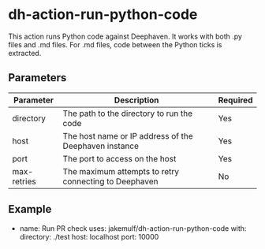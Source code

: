 # dh-action-run-python-code

This action runs Python code against Deephaven. It works with both .py files and .md files. For .md files, code between the Python ticks is extracted.

## Parameters

| Parameter | Description | Required |
|--|--|--|
| directory | The path to the directory to run the code | Yes |
| host | The host name or IP address of the Deephaven instance | Yes |
| port | The port to access on the host | Yes |
| max-retries | The maximum attempts to retry connecting to Deephaven | No |

## Example

- name: Run PR check
uses: jakemulf/dh-action-run-python-code
with:
  directory: ./test
  host: localhost
  port: 10000
